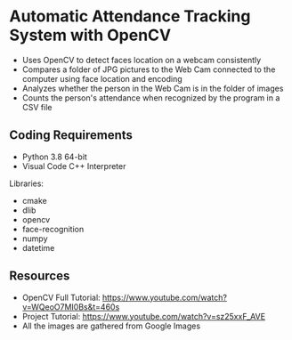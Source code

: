 # Automatic Attendance Tracking System with OpenCV
- Uses OpenCV to detect faces location on a webcam consistently
- Compares a folder of JPG pictures to the Web Cam connected to the computer using face location and encoding
- Analyzes whether the person in the Web Cam is in the folder of images
- Counts the person's attendance when recognized by the program in a CSV file

Coding Requirements
-
- Python 3.8 64-bit
- Visual Code C++ Interpreter

Libraries:
- cmake
- dlib
- opencv
- face-recognition
- numpy
- datetime

Resources
-
- OpenCV Full Tutorial: https://www.youtube.com/watch?v=WQeoO7MI0Bs&t=460s
- Project Tutorial: https://www.youtube.com/watch?v=sz25xxF_AVE
- All the images are gathered from Google Images

